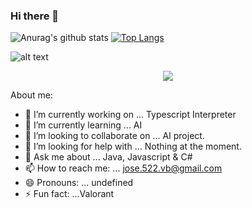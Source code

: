### Hi there 👋

<!--
**Jose-Carlos-Jimenez/Jose-Carlos-Jimenez** is a ✨ _special_ ✨ repository because its `README.md` (this file) appears on your GitHub profile.
--> 

![Anurag's github stats](https://github-readme-stats.vercel.app/api?username=Jose-Carlos-Jimenez&show_icons=true&theme=tokyonight)              [![Top Langs](https://github-readme-stats.vercel.app/api/top-langs/?username=Jose-Carlos-Jimenez)](https://github.com/anuraghazra/github-readme-stats)

![alt text](https://c4.wallpaperflare.com/wallpaper/500/442/354/outrun-vaporwave-hd-wallpaper-preview.jpg)

<p align="center">
  <img src="https://c4.wallpaperflare.com/wallpaper/500/442/354/outrun-vaporwave-hd-wallpaper-preview.jpg" />
</p>

About me:

- 🔭 I’m currently working on ... Typescript Interpreter
- 🌱 I’m currently learning ... AI
- 👯 I’m looking to collaborate on ... AI project.
- 🤔 I’m looking for help with ... Nothing at the moment.
- 💬 Ask me about ... Java, Javascript & C#
- 📫 How to reach me: ... jose.522.vb@gmail.com
- 😄 Pronouns: ... undefined
- ⚡ Fun fact: ...Valorant
